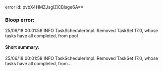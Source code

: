 error id: pvbX4HMZJsglZlCBlsge6A==
### Bloop error:

25/06/18 00:01:58 INFO TaskSchedulerImpl: Removed TaskSet 17.0, whose tasks have all completed, from pool
#### Short summary: 

25/06/18 00:01:58 INFO TaskSchedulerImpl: Removed TaskSet 17.0, whose tasks have all completed, from...